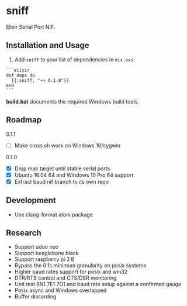 # sniff

Elixir Serial Port NIF.

## Installation and Usage

  1. Add `sniff` to your list of dependencies in `mix.exs`:

    ```elixir
    def deps do
      [{:sniff, "~> 0.1.0"}]
    end
    ```

  **build.bat** documents the required Windows build tools.

## Roadmap

0.1.1

- [ ] Make cross.sh work on Windows 10/cygwin

0.1.0

- [x] Drop mac target until stable serial ports
- [x] Ubuntu 16.04 64 and Windows 10 Pro 64 support
- [x] Extract baud nif branch to its own repo

## Development

- Use clang-format atom package

## Research

- Support udoo neo
- Support beaglebone black
- Support raspberry pi 3 B
- Bypass the 0.1s minimum granularity on posix systems
- Higher baud rates support for posix and win32
- DTR/RTS control and CTS/DSR monitoring
- Unit test 8N1 7E1 7O1 and baud rate setup against a confirmed gauge
- Posix async and Windows overlapped
- Buffer discarding
